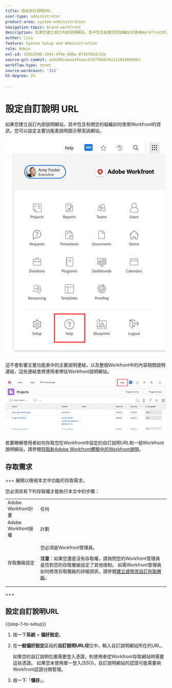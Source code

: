 ```yaml
---
title: 設定自訂說明URL
user-type: administrator
product-area: system-administration
navigation-topic: brand-workfront
description: 如果您建立自訂內部說明網站，其中包含有關您的組織如何使用Workfront的資訊，您可以設定主要功能表說明圖示移至該網站。 這不會影響主要功能表中的主要說明連結，以及整個Workfront中的內容相關說明連結，這些連結會將使用者帶往Workfront說明網站。
author: Lisa
feature: System Setup and Administration
role: Admin
exl-id: d2b63508-1943-4f9e-888e-8f1bfb54c33e
source-git-commit: a54200ceeaadfeaac6767f06676cb11814959601
workflow-type: tm+mt
source-wordcount: '313'
ht-degree: 2%

---
```


# 設定自訂說明 URL

如果您建立自訂內部說明網站，其中包含有關您的組織如何使用Workfront的資訊，您可以設定主要功能表說明圖示移至該網站。

![](assets/custom-help-button.png)

這不會影響主要功能表中的主要說明連結，以及整個Workfront中的內容相關說明連結，這些連結會將使用者帶往Workfront說明網站。

![](assets/custom-help-url.png)

若要瞭解使用者如何存取您在Workfront中設定的自訂說明URL和一般Workfront說明網站，請參閱[存取新Adobe Workfront體驗中的Workfront說明](/help/quicksilver/workfront-basics/navigate-workfront/workfront-navigation/access-workfront-help.md)。

## 存取需求

+++ 展開以檢視本文中功能的存取需求。

您必須具有下列存取權才能執行本文中的步驟：

<table style="table-layout:auto"> 
 <col> 
 <col> 
 <tbody> 
  <tr> 
   <td role="rowheader">Adobe Workfront計畫</td> 
   <td>任何</td> 
  </tr> 
  <tr> 
   <td role="rowheader">Adobe Workfront授權</td> 
   <td>計劃</td> 
  </tr> 
  <tr> 
   <td role="rowheader">存取層級設定</td> 
   <td> <p>您必須是Workfront管理員。</p> <p><b>注意</b>：如果您還是沒有存取權，請詢問您的Workfront管理員是否對您的存取層級設定了其他限制。 如需Workfront管理員如何修改存取層級的詳細資訊，請參閱<a href="../../../administration-and-setup/add-users/configure-and-grant-access/create-modify-access-levels.md" class="MCXref xref">建立或修改自訂存取層級</a>。</p> </td> 
  </tr> 
 </tbody> 
</table>

+++

## 設定自訂說明URL

{{step-1-to-setup}}

1. 按一下&#x200B;**系統** > **偏好設定**。
1. 在&#x200B;**一般偏好設定**&#x200B;區段的&#x200B;**自訂說明URL**&#x200B;欄位中，輸入自訂說明網站所在的URL。

   如果您的自訂說明位置需要登入憑證，則使用者從Workfront存取網站時需要這些憑證。 如果您未使用單一登入(SSO)，自訂說明網站的認證可能需要與Workfront認證分開管理。

1. 按一下「**儲存**」。
